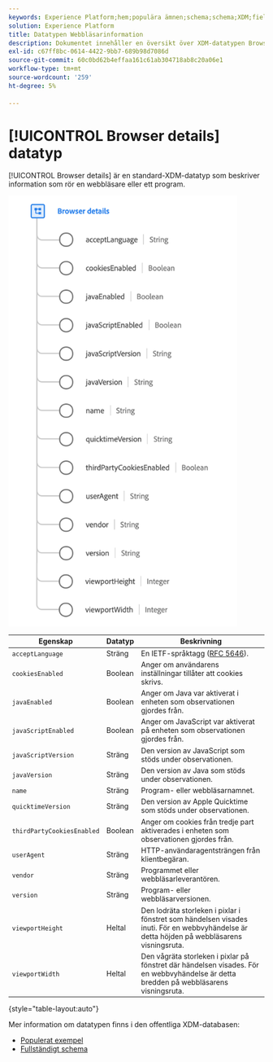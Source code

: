 ```yaml
---
keywords: Experience Platform;hem;populära ämnen;schema;schema;XDM;fields;schemas;schemas;scheman;webbläsare;webbläsarinformation;datatyp;datatyp;datatyp;data type;
solution: Experience Platform
title: Datatypen Webbläsarinformation
description: Dokumentet innehåller en översikt över XDM-datatypen Browser Details.
exl-id: c67ff8bc-0614-4422-9bb7-689b98d7086d
source-git-commit: 60c0bd62b4effaa161c61ab304718ab8c20a06e1
workflow-type: tm+mt
source-wordcount: '259'
ht-degree: 5%

---
```


# [!UICONTROL Browser details] datatyp

[!UICONTROL Browser details] är en standard-XDM-datatyp som beskriver information som rör en webbläsare eller ett program.

<img src="../images/data-types/browser-details.png" width="450" /><br />

| Egenskap | Datatyp | Beskrivning |
| --- | --- | --- |
| `acceptLanguage` | Sträng | En IETF-språktagg ([RFC 5646](https://tools.ietf.org/html/rfc5646)). |
| `cookiesEnabled` | Boolean | Anger om användarens inställningar tillåter att cookies skrivs. |
| `javaEnabled` | Boolean | Anger om Java var aktiverat i enheten som observationen gjordes från. |
| `javaScriptEnabled` | Boolean | Anger om JavaScript var aktiverat på enheten som observationen gjordes från. |
| `javaScriptVersion` | Sträng | Den version av JavaScript som stöds under observationen. |
| `javaVersion` | Sträng | Den version av Java som stöds under observationen. |
| `name` | Sträng | Program- eller webbläsarnamnet. |
| `quicktimeVersion` | Sträng | Den version av Apple Quicktime som stöds under observationen. |
| `thirdPartyCookiesEnabled` | Boolean | Anger om cookies från tredje part aktiverades i enheten som observationen gjordes från. |
| `userAgent` | Sträng | HTTP-användaragentsträngen från klientbegäran. |
| `vendor` | Sträng | Programmet eller webbläsarleverantören. |
| `version` | Sträng | Program- eller webbläsarversionen. |
| `viewportHeight` | Heltal | Den lodräta storleken i pixlar i fönstret som händelsen visades inuti. För en webbvyhändelse är detta höjden på webbläsarens visningsruta. |
| `viewportWidth` | Heltal | Den vågräta storleken i pixlar på fönstret där händelsen visades. För en webbvyhändelse är detta bredden på webbläsarens visningsruta. |

{style="table-layout:auto"}

Mer information om datatypen finns i den offentliga XDM-databasen:

* [Populerat exempel](https://github.com/adobe/xdm/blob/master/components/datatypes/browserdetails.example.1.json)
* [Fullständigt schema](https://github.com/adobe/xdm/blob/master/components/datatypes/browserdetails.schema.json)
